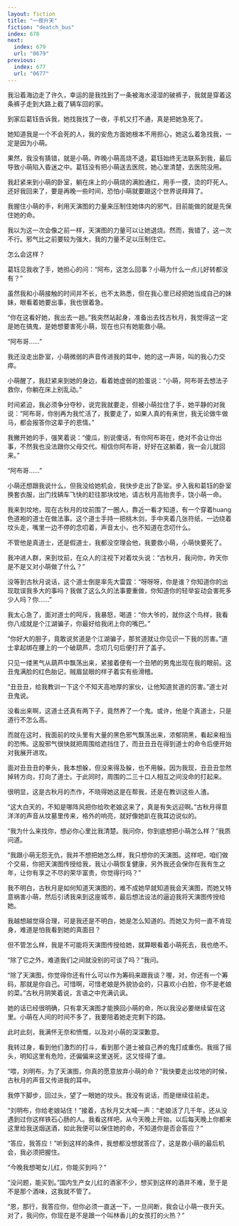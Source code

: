 ```yaml
---
layout: fiction
title: "一夜升天"
fiction: "deatch_bus"
index: 678
next:
  index: 679
  url: "0679"
previous:
  index: 677
  url: "0677"
---
```

我沿着海边走了许久，幸运的是我找到了一条被海水浸湿的破裤子，我就是穿着这条裤子走到大路上截了辆车回的家。

到家后葛钰告诉我，她找我找了一夜，手机又打不通，真是把她急死了。

她知道我是一个不会死的人，我的安危方面她根本不用担心，她这么着急找我，一定是因为小萌。

果然，我没有猜错，就是小萌。昨晚小萌高烧不退，葛钰始终无法联系到我，最后导致小萌陷入昏迷之中。葛钰没有把小萌送去医院，她心里清楚，去医院没用。

我赶紧来到小萌的卧室，躺在床上的小萌烧的满脸通红，用手一摸，烫的吓死人。还好我回来了，要是再晚一些时间，恐怕小萌就要跟这个世界说拜拜了。

我握住小萌的手，利用天演图的力量来压制住她体内的邪气，目前能做的就是先保住她的命。

我以为这一次会像之前一样，天演图的力量可以让她退烧。然而，我错了，这一次不行。邪气比之前要较为强大，我的力量不足以压制住它。

怎么会这样？

葛钰见我收了手，她担心的问：“阿布，这怎么回事？小萌为什么一点儿好转都没有？”

虽然我和小萌接触的时间并不长，也不太熟悉，但在我心里已经把她当成自己的妹妹，眼看着她要出事，我也很着急。

“你在这看好她，我出去一趟。”我突然站起身，准备出去找古秋月，我觉得这一定是她在搞鬼，是她想要害死小萌，现在也只有她能救小萌。

“阿布哥……”

我还没走出卧室，小萌微弱的声音传进我的耳中，她的这一声哥，叫的我心力交瘁。

小萌醒了，我赶紧来到她的身边，看着她虚弱的脸蛋说：“小萌，阿布哥去想法子救你，你躺在床上别乱动。”

时间紧迫，我必须争分夺秒，说完我就要走，但被小萌拉住了手，她平静的对我说：“阿布哥，你别再为我忙活了，我要走了，如果人真的有来世，我无论做牛做马，都会报答你这辈子的恩情。”

我撇开她的手，强笑着说：“傻瓜，别说傻话，有你阿布哥在，绝对不会让你出事，不然我也没法跟你父母交代。相信你阿布哥，好好在这躺着，我一会儿就回来。”

“阿布哥……”

小萌还想跟我说什么，但我没给她机会，我快步走出了卧室。步入我和葛钰的卧室换套衣服，出门找辆车飞快的赶往那块坟地，请古秋月高抬贵手，饶小萌一命。

我来到坟地，现在古秋月的坟前围了一圈人，靠近一看才知道，有一个穿着huang色道袍的道士在做法事。这个道士手持一把桃木剑，手中夹着几张符纸，一边绕着坟头走，嘴里一边不停的念叨着，声音太小，也不知道在念叨什么。

不管他是真道士，还是假道士，我都没空理会他，我要救小萌，小萌快要死了。

我冲进人群，来到坟前，在众人的注视下对着坟头说：“古秋月，我问你，昨天你是不是又对小萌做了什么？”

没等到古秋月说话，这个道士倒是率先大雷霆：“呀呀呀，你是谁？你知道你的出现耽误我多大的事吗？我做了这么久的法事要重做，你知道你的轻举妄动会害死多少人吗？你……”

我太心急了，面对道士的呵斥，我暴怒，喝道：“你大爷的，就你这个鸟样，我看你八成就是个江湖骗子，你最好给我闭上你的嘴巴。”

“你好大的胆子，竟敢说贫道是个江湖骗子，那贫道就让你见识一下我的厉害。”道士拿起绑在腰上的一个破葫芦，念叨几句后便打开了盖子。

只见一缕黑气从葫芦中飘荡出来，紧接着便有一个丑陋的男鬼出现在我的眼前。这丑鬼满脸的红色胎记，贼眉鼠眼的样子着实有些滑稽。

“丑丑丑，给我教训一下这个不知天高地厚的家伙，让他知道贫道的厉害。”道士对丑鬼说。

没看出来啊，这道士还真有两下子，竟然养了一个鬼。或许，他是个真道士，只是道行不怎么高。

而就在这时，我面前的坟头里有大量的黑色邪气飘荡出来，浓郁阴黑，看起来相当的恐怖。这股邪气很快就把周围给遮挡住了，而丑丑丑在得到道士的命令后便开始对我展开进攻。

面对丑丑丑的拳头，我本想躲，但没来得及躲，也不用躲。因为我现，丑丑丑忽然掉转方向，打向了道士。于此同时，周围的二三十口人相互之间没命的打起来。

很明显，这是古秋月的杰作，不晓得她这是在帮我，还是在教训这些人渣。

“这大白天的，不知是哪阵风把你给吹老娘这来了，真是有失远迎啊。”古秋月得意洋洋的声音从坟墓里传来，格外的响亮，就好像她趴在我耳边说似的。

“我为什么来找你，想必你心里比我清楚。我问你，你到底想把小萌怎么样？”我质问道。

“我跟小萌无怨无仇，我并不想把她怎么样，我只想你的天演图。这样吧，咱们做个交易，你把天演图传授给我，我让小萌恢复健康，另外我还会保你在我有生之年，让你有享之不尽的荣华富贵，你觉得行吗？”

我不明白，古秋月是如何知道天演图的，难不成她早就知道我会天演图，而她又特意祸害小萌，然后引诱我来到这座城市，最后想法设法的逼迫我将天演图传授给她。

我越想越觉得合理，可是我还是不明白，她是怎么知道的。而她又为何一直不肯现身，难道是怕我看到她的真面目？

但不管怎么样，我是不可能将天演图传授给她，就算眼看着小萌死去，我也绝不。

“除了它之外，难道我们之间就没别的可谈了吗？”我问。

“除了天演图，你觉得你还有什么可以作为筹码来跟我谈？喔，对，你还有一个筹码，那就是你自己。可惜啊，可惜老娘是外貌协会的，只喜欢小白脸，你不是老娘的菜。”古秋月阴笑着说，言语之中充满讥讽。

她的话已经很明确，只有拿天演图才能换回小萌的命，所以我没必要继续留在这里。小萌在人间的时间不多了，我要陪着她走完剩下的路。

此时此刻，我满怀无奈和愤慨，以及对小萌的深深歉意。

我转过身，看到他们激烈的打斗，看到那个道士被自己养的鬼打成重伤。我摇了摇头，明知这里有危险，还偏偏来这里送死，这又怪得了谁。

“喂，刘明布，为了天演图，你真的愿意放弃小萌的命？”我快要走出坟地的时候，古秋月的声音又传进我的耳中。

我停下脚步，回过头，望了一眼她的坟头。我没有说话，而是继续往前走。

“刘明布，你给老娘站住！”接着，古秋月又大喊一声：“老娘活了几千年，还从没遇到过你这样铁石心肠的人。我看这样吧，从今天晚上开始，以后每天晚上你都来这里给我送烟送酒，如此我便可以保住她的命，不知道你是否会答应？”

“答应，我答应！”听到这样的条件，我想都没想就答应了，这是救小萌的最后机会，我必须把握住。

“今晚我想喝女儿红，你能买到吗？”

“没问题，能买到。”国内生产女儿红的酒家不少，想买到这样的酒并不难，至于是不是那个酒味，这我就不管了。

“恩，那行，我答应你，但你必须一直送一下，一旦间断，我会让小萌一夜升天。对了，我问你，你现在是不是跟一个叫林香儿的女孩打的火热？”